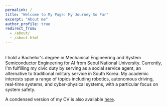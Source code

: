 ```yaml
---
permalink: /
title: "Welcome to My Page: My Journey So Far"
excerpt: "About me"
author_profile: true
redirect_from: 
  - /about/
  - /about.html
---
```

<br/>
I hold a Bachelor's degree in Mechanical Engineering and System Semiconductor Engineering for AI from Seoul National University. Currently, I'm fulfilling my civic duty by serving as a social service agent, an alternative to traditional military service in South Korea. My academic interests span a range of topics including robotics, autonomous driving, real-time systems, and cyber-physical systems, with a particular focus on system safety.

A condensed version of my CV is also available [here](http://sunho001215.github.io/files/sk-cv.pdf).
